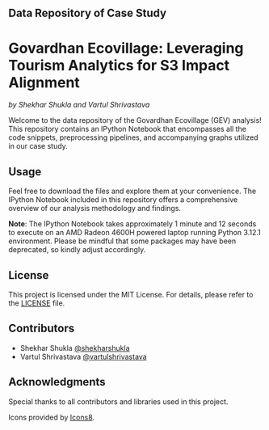 ## Data Repository of Case Study
# Govardhan Ecovillage: Leveraging Tourism Analytics for S3 Impact Alignment

*by Shekhar Shukla and Vartul Shrivastava*

Welcome to the data repository of the Govardhan Ecovillage (GEV) analysis! This repository contains an IPython Notebook that encompasses all the code snippets, preprocessing pipelines, and accompanying graphs utilized in our case study.

## Usage
Feel free to download the files and explore them at your convenience. The IPython Notebook included in this repository offers a comprehensive overview of our analysis methodology and findings.

**Note**: The IPython Notebook takes approximately 1 minute and 12 seconds to execute on an AMD Radeon 4600H powered laptop running Python 3.12.1 environment. Please be mindful that some packages may have been deprecated, so kindly adjust accordingly.

## License
This project is licensed under the MIT License. For details, please refer to the [LICENSE](LICENSE) file.

## Contributors
- Shekhar Shukla [@shekharshukla](https://www.linkedin.com/in/shekhar-shukla-07161740/)
- Vartul Shrivastava [@vartulshrivastava](https://www.linkedin.com/in/vartul-shrivastava/)

## Acknowledgments
Special thanks to all contributors and libraries used in this project.

Icons provided by [Icons8](https://icons8.com).
